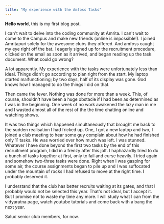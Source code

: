 ```yaml
---
title: "My experience with the Amfoss Tasks"
---
```


**Hello world**, this is my first blog post.

I can't wait to delve into the coding community at Amrita. I can't wait to come to the Campus and make new friends (online is impossible!). I joined Amritapuri solely for the awesome clubs they offered. And amfoss caught my eye right off the bat. I eagerly signed up for the recruitment procedure, clicked on the email as soon as it arrived, and began reading up the task document. What could go wrong?

A lot apparently. My experience with the tasks were unfortunately less than ideal. Things didn't go according to plan right from the start. My laptop started malfunctioning; by two days, half of its display was gone. God knows how I managed to do the things I did on that. 

Then came the fever. Nothing was done for more than a week. This, of course, shouldn't have been a huge obstacle if I had been as determined as I was in the beginning. One week of no work awakened the lazy man in me and I wasted almost all of the rest of the the time chatting online and watching shows. 

It was two things which happened simultaneously that brought me back to the sudden realisation I had fricked up. One, I got a new laptop and two, I joined a club meeting to hear some guy complain about how he had finished only 11 tasks. He was worried over how much was left. I was stunned. Whatever I have done beyond the first two tasks by the end of this recruitment program, I did in a frenzy after this jolt. I haphazardly tried to do a bunch of tasks together at first, only to fail and curse heavily.
I tried again and somehow two-three tasks were done. Right when I was gasping for some air, the course assignments began to pile up and I was suffocated under the mountain of rocks I had refused to move at the right time. I probably deserved it.

I understand that the club has better recruits waiting at its gates, and that I probably would not be selected this year. That's not ideal, but I accept it. But I promise not to waste my time any more. I will study what I can from the vidyaratna page, watch youtube tutorials and come back with a bang the next year.

Salud senior club members, for now.